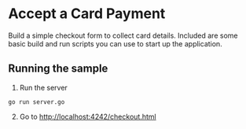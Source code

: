 # Accept a Card Payment

Build a simple checkout form to collect card details. Included are some basic build and run scripts you can use to start up the application.

## Running the sample

1. Run the server

```
go run server.go
```

2. Go to [http://localhost:4242/checkout.html](http://localhost:4242/checkout.html)
